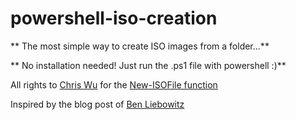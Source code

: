 # powershell-iso-creation


** The most simple way to create ISO images from a folder...**


** No installation needed! Just run the .ps1 file with powershell :)**


All rights to [Chris Wu](https://social.technet.microsoft.com/Profile/chris%20wu%20%5Bmsft%5D) for the [New-ISOFile function](https://gallery.technet.microsoft.com/scriptcenter/New-ISOFile-function-a8deeffd#content)

Inspired by the blog post of [Ben Liebowitz](http://thelowercasew.com/create-an-iso-file-with-powershell)
